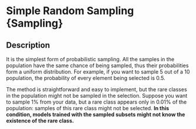 # Simple Random Sampling {Sampling}

## Description

It is the simplest form of probabilistic sampling. All the samples in the population have the same chance of being sampled, thus their probabilities form a uniform distribution. For example, if you want to sample 5 out of a 10 population, the probability of every element being selected is 0.5.

The method is straightforward and easy to implement, but the rare classes in the population might not be sampled in the selection. Suppose you want to sample 1% from your data, but a rare class appears only in 0.01% of the population: samples of this rare class might not be selected. **In this condition, models trained with the sampled subsets might not know the existence of the rare class.**
